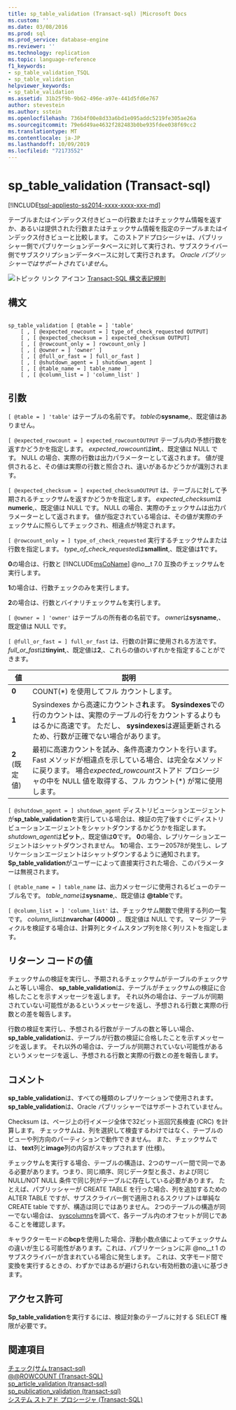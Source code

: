 ```yaml
---
title: sp_table_validation (Transact-sql) |Microsoft Docs
ms.custom: ''
ms.date: 03/08/2016
ms.prod: sql
ms.prod_service: database-engine
ms.reviewer: ''
ms.technology: replication
ms.topic: language-reference
f1_keywords:
- sp_table_validation_TSQL
- sp_table_validation
helpviewer_keywords:
- sp_table_validation
ms.assetid: 31b25f9b-9b62-496e-a97e-441d5fd6e767
author: stevestein
ms.author: sstein
ms.openlocfilehash: 736b4f00e8d33a6bd1e095addc5219fe305ae26a
ms.sourcegitcommit: 79e6d49ae4632f282483b0be935fdee038f69cc2
ms.translationtype: MT
ms.contentlocale: ja-JP
ms.lasthandoff: 10/09/2019
ms.locfileid: "72173552"
---
```

# <a name="sp_table_validation-transact-sql"></a>sp_table_validation (Transact-sql)
[!INCLUDE[tsql-appliesto-ss2014-xxxx-xxxx-xxx-md](../../includes/tsql-appliesto-ss2014-xxxx-xxxx-xxx-md.md)]

  テーブルまたはインデックス付きビューの行数またはチェックサム情報を返すか、あるいは提供された行数またはチェックサム情報を指定のテーブルまたはインデックス付きビューと比較します。 このストアドプロシージャは、パブリッシャー側でパブリケーションデータベースに対して実行され、サブスクライバー側でサブスクリプションデータベースに対して実行されます。 *Oracle パブリッシャーではサポートされていません*。  
  
 ![トピック リンク アイコン](../../database-engine/configure-windows/media/topic-link.gif "トピック リンク アイコン") [Transact-SQL 構文表記規則](../../t-sql/language-elements/transact-sql-syntax-conventions-transact-sql.md)  
  
## <a name="syntax"></a>構文  
  
```  
  
sp_table_validation [ @table = ] 'table'  
    [ , [ @expected_rowcount = ] type_of_check_requested OUTPUT]  
    [ , [ @expected_checksum = ] expected_checksum OUTPUT]  
    [ , [ @rowcount_only = ] rowcount_only ]  
    [ , [ @owner = ] 'owner' ]  
    [ , [ @full_or_fast = ] full_or_fast ]  
    [ , [ @shutdown_agent = ] shutdown_agent ]  
    [ , [ @table_name = ] table_name ]  
    [ , [ @column_list = ] 'column_list' ]  
```  
  
## <a name="arguments"></a>引数  
`[ @table = ] 'table'` はテーブルの名前です。 *table*の**sysname**,、既定値はありません。  
  
`[ @expected_rowcount = ] expected_rowcountOUTPUT` テーブル内の予想行数を返すかどうかを指定します。 *expected_rowcount*は**int**,、既定値は NULL です。 NULL の場合、実際の行数は出力パラメーターとして返されます。 値が提供されると、その値は実際の行数と照合され、違いがあるかどうかが識別されます。  
  
`[ @expected_checksum = ] expected_checksumOUTPUT` は、テーブルに対して予期されるチェックサムを返すかどうかを指定します。 *expected_checksum*は**numeric**,、既定値は NULL です。 NULL の場合、実際のチェックサムは出力パラメーターとして返されます。 値が指定されている場合は、その値が実際のチェックサムに照らしてチェックされ、相違点が特定されます。  
  
`[ @rowcount_only = ] type_of_check_requested` 実行するチェックサムまたは行数を指定します。 *type_of_check_requested*は**smallint**,、既定値は**1**です。  
  
 **0**の場合は、行数と [!INCLUDE[msCoName](../../includes/msconame-md.md)] @no__t 7.0 互換のチェックサムを実行します。  
  
 **1**の場合は、行数チェックのみを実行します。  
  
 **2**の場合は、行数とバイナリチェックサムを実行します。  
  
`[ @owner = ] 'owner'` はテーブルの所有者の名前です。 *owner*は**sysname**,、既定値は NULL です。  
  
`[ @full_or_fast = ] full_or_fast` は、行数の計算に使用される方法です。 *full_or_fast*は**tinyint**,、既定値は**2**,、これらの値のいずれかを指定することができます。  
  
|値|説明|  
|-----------|-----------------|  
|**0**|COUNT(*) を使用してフル カウントします。|  
|**1**|Sysindexes から高速にカウントさ**れ**ます。 **Sysindexes**での行のカウントは、実際のテーブルの行をカウントするよりもはるかに高速です。 ただし、 **sysindexes**は遅延更新されるため、行数が正確でない場合があります。|  
|**2** (既定値)|最初に高速カウントを試み、条件高速カウントを行います。 Fast メソッドが相違点を示している場合、は完全なメソッドに戻ります。 場合*expected_rowcount*ストアド プロシージャの中を NULL 値を取得する、フル カウント(\*) が常に使用します。|  
  
`[ @shutdown_agent = ] shutdown_agent` ディストリビューションエージェントが**sp_table_validation**を実行している場合は、検証の完了後すぐにディストリビューションエージェントをシャットダウンするかどうかを指定します。 *shutdown_agent*は**ビット**,、既定値は**0**です。 **0**の場合、レプリケーションエージェントはシャットダウンされません。 **1**の場合、エラー20578が発生し、レプリケーションエージェントはシャットダウンするように通知されます。 **Sp_table_validation**がユーザーによって直接実行された場合、このパラメーターは無視されます。  
  
`[ @table_name = ] table_name` は、出力メッセージに使用されるビューのテーブル名です。 *table_name*は**sysname**,、既定値は **\@table**です。  
  
`[ @column_list = ] 'column_list'` は、チェックサム関数で使用する列の一覧です。 *column_list*は**nvarchar (4000)** ,、既定値は NULL です。 マージ アーティクルを検証する場合は、計算列とタイムスタンプ列を除く列リストを指定します。  
  
## <a name="return-code-values"></a>リターン コードの値  
 チェックサムの検証を実行し、予期されるチェックサムがテーブルのチェックサムと等しい場合、 **sp_table_validation**は、テーブルがチェックサムの検証に合格したことを示すメッセージを返します。 それ以外の場合は、テーブルが同期されていない可能性があるというメッセージを返し、予想される行数と実際の行数との差を報告します。  
  
 行数の検証を実行し、予想される行数がテーブルの数と等しい場合、 **sp_table_validation**は、テーブルが行数の検証に合格したことを示すメッセージを返します。 それ以外の場合は、テーブルが同期されていない可能性があるというメッセージを返し、予想される行数と実際の行数との差を報告します。  
  
## <a name="remarks"></a>コメント  
 **sp_table_validation**は、すべての種類のレプリケーションで使用されます。 **sp_table_validation**は、Oracle パブリッシャーではサポートされていません。  
  
 Checksum は、ページ上の行イメージ全体で32ビット巡回冗長検査 (CRC) を計算します。 チェックサムは、列を選択して検査するわけではなく、テーブルのビューや列方向のパーティションで動作できません。 また、チェックサムでは、 **text**列と**image**列の内容がスキップされます (仕様)。  
  
 チェックサムを実行する場合、テーブルの構造は、2つのサーバー間で同一である必要があります。つまり、同じ順序、同じデータ型と長さ、および同じ NULL/NOT NULL 条件で同じ列がテーブルに存在している必要があります。 たとえば、パブリッシャーが CREATE TABLE を行った場合、列を追加するための ALTER TABLE ですが、サブスクライバー側で適用されるスクリプトは単純な CREATE table ですが、構造は同じではありません。 2つのテーブルの構造が同一でない場合は、 [syscolumns](../../relational-databases/system-compatibility-views/sys-syscolumns-transact-sql.md)を調べて、各テーブル内のオフセットが同じであることを確認します。  
  
 キャラクターモードの**bcp**を使用した場合、浮動小数点値によってチェックサムの違いが生じる可能性があります。これは、パブリケーションに非 @no__t 1 のサブスクライバーが含まれている場合に発生します。 これは、文字モード間で変換を実行するときの、わずかではあるが避けられない有効桁数の違いに基づきます。  
  
## <a name="permissions"></a>アクセス許可  
 **Sp_table_validation**を実行するには、検証対象のテーブルに対する SELECT 権限が必要です。  
  
## <a name="see-also"></a>関連項目  
 [チェック&#40;サム transact-sql&#41;](../../t-sql/functions/checksum-transact-sql.md)   
 [@@ROWCOUNT &#40;Transact-SQL&#41;](../../t-sql/functions/rowcount-transact-sql.md)   
 [sp_article_validation &#40;transact-sql&#41;](../../relational-databases/system-stored-procedures/sp-article-validation-transact-sql.md)   
 [sp_publication_validation &#40;transact-sql&#41;](../../relational-databases/system-stored-procedures/sp-publication-validation-transact-sql.md)   
 [システム ストアド プロシージャ &#40;Transact-SQL&#41;](../../relational-databases/system-stored-procedures/system-stored-procedures-transact-sql.md)  
  
  
